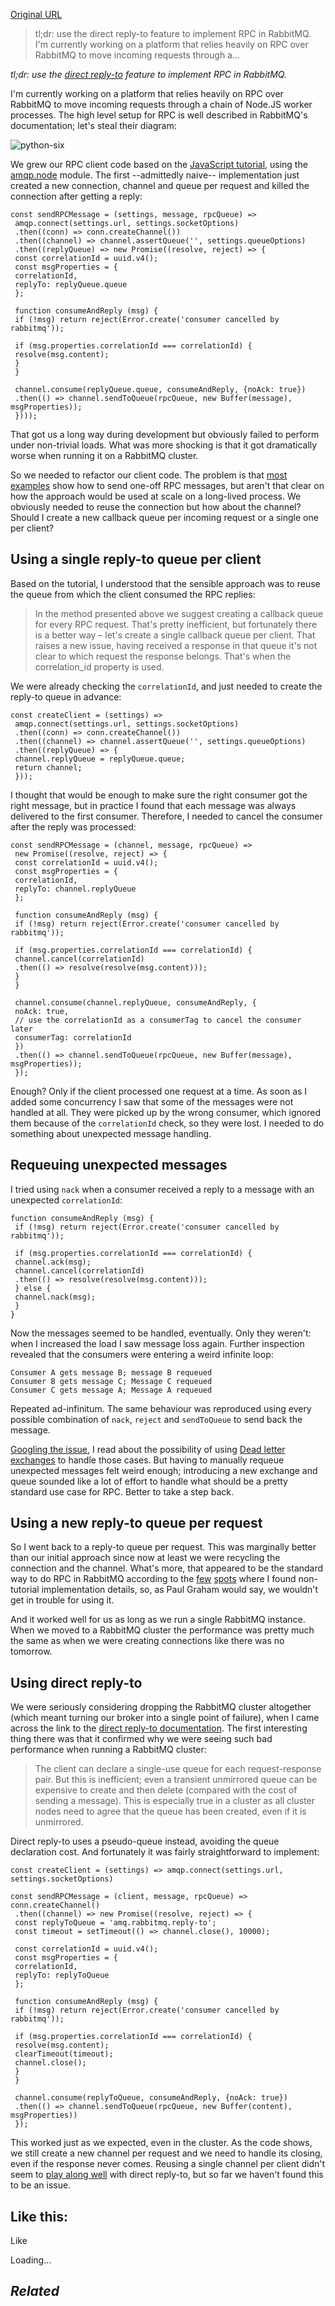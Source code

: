 
[Original URL](https://facundoolano.wordpress.com/2016/06/26/real-world-rpc-with-rabbitmq-and-node-js/)

> tl;dr: use the direct reply-to feature to implement RPC in RabbitMQ. I'm currently working on a platform that relies heavily on RPC over RabbitMQ to move incoming requests through a...

_<span>tl;dr: use the <a href="https://www.rabbitmq.com/direct-reply-to.html">direct reply-to</a> feature to implement RPC in RabbitMQ.</span>_

I'm currently working on a platform that relies heavily on RPC over RabbitMQ to move incoming requests through a chain of Node.JS worker processes. The high level setup for RPC is well described in RabbitMQ's documentation; let's steal their diagram:

![python-six](https://facundoolano.files.wordpress.com/2016/06/python-six.png?w=594)

We grew our RPC client code based on the [JavaScript tutorial](https://www.rabbitmq.com/tutorials/tutorial-six-javascript.html), using the [amqp.node](https://github.com/squaremo/amqp.node) module. The first --admittedly naive-- implementation just created a new connection, channel and queue per request and killed the connection after getting a reply:

```
const sendRPCMessage = (settings, message, rpcQueue) =>
 amqp.connect(settings.url, settings.socketOptions)
 .then((conn) => conn.createChannel())
 .then((channel) => channel.assertQueue('', settings.queueOptions)
 .then((replyQueue) => new Promise((resolve, reject) => {
 const correlationId = uuid.v4();
 const msgProperties = {
 correlationId,
 replyTo: replyQueue.queue
 };

 function consumeAndReply (msg) {
 if (!msg) return reject(Error.create('consumer cancelled by rabbitmq'));

 if (msg.properties.correlationId === correlationId) {
 resolve(msg.content);
 }
 }

 channel.consume(replyQueue.queue, consumeAndReply, {noAck: true})
 .then(() => channel.sendToQueue(rpcQueue, new Buffer(message), msgProperties));
 })));
```

That got us a long way during development but obviously failed to perform under non-trivial loads. What was more shocking is that it got dramatically worse when running it on a RabbitMQ cluster.

So we needed to refactor our client code. The problem is that [most](https://www.rabbitmq.com/tutorials/tutorial-six-javascript.html) [examples](https://github.com/squaremo/amqp.node/blob/master/examples/tutorials/rpc_client.js) show how to send one-off RPC messages, but aren't that clear on how the approach would be used at scale on a long-lived process. We obviously needed to reuse the connection but how about the channel? Should I create a new callback queue per incoming request or a single one per client?

## Using a single reply-to queue per client

Based on the tutorial, I understood that the sensible approach was to reuse the queue from which the client consumed the RPC replies:

> In the method presented above we suggest creating a callback queue for every RPC request. That's pretty inefficient, but fortunately there is a better way – let's create a single callback queue per client. That raises a new issue, having received a response in that queue it's not clear to which request the response belongs. That's when the correlation_id property is used.

We were already checking the `correlationId`, and just needed to create the reply-to queue in advance:

```
const createClient = (settings) =>
 amqp.connect(settings.url, settings.socketOptions)
 .then((conn) => conn.createChannel())
 .then((channel) => channel.assertQueue('', settings.queueOptions)
 .then((replyQueue) => {
 channel.replyQueue = replyQueue.queue;
 return channel;
 }));
```

I thought that would be enough to make sure the right consumer got the right message, but in practice I found that each message was always delivered to the first consumer. Therefore, I needed to cancel the consumer after the reply was processed:

```
const sendRPCMessage = (channel, message, rpcQueue) =>
 new Promise((resolve, reject) => {
 const correlationId = uuid.v4();
 const msgProperties = {
 correlationId,
 replyTo: channel.replyQueue
 };

 function consumeAndReply (msg) {
 if (!msg) return reject(Error.create('consumer cancelled by rabbitmq'));

 if (msg.properties.correlationId === correlationId) {
 channel.cancel(correlationId)
 .then(() => resolve(resolve(msg.content)));
 }
 }

 channel.consume(channel.replyQueue, consumeAndReply, {
 noAck: true,
 // use the correlationId as a consumerTag to cancel the consumer later
 consumerTag: correlationId
 })
 .then(() => channel.sendToQueue(rpcQueue, new Buffer(message), msgProperties));
 });
```

Enough? Only if the client processed one request at a time. As soon as I added some concurrency I saw that some of the messages were not handled at all. They were picked up by the wrong consumer, which ignored them because of the `correlationId` check, so they were lost. I needed to do something about unexpected message handling.

## Requeuing unexpected messages

I tried using `nack` when a consumer received a reply to a message with an unexpected `correlationId`:

```
function consumeAndReply (msg) {
 if (!msg) return reject(Error.create('consumer cancelled by rabbitmq'));

 if (msg.properties.correlationId === correlationId) {
 channel.ack(msg);
 channel.cancel(correlationId)
 .then(() => resolve(resolve(msg.content)));
 } else {
 channel.nack(msg);
 }
}
```

Now the messages seemed to be handled, eventually. Only they weren't: when I increased the load I saw message loss again. Further inspection revealed that the consumers were entering a weird infinite loop:

```
Consumer A gets message B; message B requeued
Consumer B gets message C; Message C requeued
Consumer C gets message A; Message A requeued
```

Repeated ad-infinitum. The same behaviour was reproduced using every possible combination of `nack`, `reject` and `sendToQueue` to send back the message.

[Googling the issue](http://rabbitmq.1065348.n5.nabble.com/Push-to-back-of-Queue-on-NAck-td28421.html), I read about the possibility of using [Dead letter exchanges](https://www.rabbitmq.com/dlx.html) to handle those cases. But having to manually requeue unexpected messages felt weird enough; introducing a new exchange and queue sounded like a lot of effort to handle what should be a pretty standard use case for RPC. Better to take a step back.

## Using a new reply-to queue per request

So I went back to a reply-to queue per request. This was marginally better than our initial approach since now at least we were recycling the connection and the channel. What's more, that appeared to be the standard way to do RPC in RabbitMQ according to the [few](http://stackoverflow.com/a/31705146/993769) [spots](https://github.com/rudijs/amqp.node-rpc-factory) where I found non-tutorial implementation details, so, as Paul Graham would say, we wouldn't get in trouble for using it.

And it worked well for us as long as we run a single RabbitMQ instance. When we moved to a RabbitMQ cluster the performance was pretty much the same as when we were creating connections like there was no tomorrow.

## Using direct reply-to

We were seriously considering dropping the RabbitMQ cluster altogether (which meant turning our broker into a single point of failure), when I came across the link to the [direct reply-to documentation](https://www.rabbitmq.com/direct-reply-to.html). The first interesting thing there was that it confirmed why we were seeing such bad performance when running a RabbitMQ cluster:

> The client can declare a single-use queue for each request-response pair. But this is inefficient; even a transient unmirrored queue can be expensive to create and then delete (compared with the cost of sending a message). This is especially true in a cluster as all cluster nodes need to agree that the queue has been created, even if it is unmirrored.

Direct reply-to uses a pseudo-queue instead, avoiding the queue declaration cost. And fortunately it was fairly straightforward to implement:

```
const createClient = (settings) => amqp.connect(settings.url, settings.socketOptions)

const sendRPCMessage = (client, message, rpcQueue) => conn.createChannel()
 .then((channel) => new Promise((resolve, reject) => {
 const replyToQueue = 'amq.rabbitmq.reply-to';
 const timeout = setTimeout(() => channel.close(), 10000);

 const correlationId = uuid.v4();
 const msgProperties = {
 correlationId,
 replyTo: replyToQueue
 };

 function consumeAndReply (msg) {
 if (!msg) return reject(Error.create('consumer cancelled by rabbitmq'));

 if (msg.properties.correlationId === correlationId) {
 resolve(msg.content);
 clearTimeout(timeout);
 channel.close();
 }
 }

 channel.consume(replyToQueue, consumeAndReply, {noAck: true})
 .then(() => channel.sendToQueue(rpcQueue, new Buffer(content), msgProperties))
 });
```

This worked just as we expected, even in the cluster. As the code shows, we still create a new channel per request and we need to handle its closing, even if the response never comes. Reusing a single channel per client didn't seem to [play along well](https://github.com/squaremo/amqp.node/issues/259) with direct reply-to, but so far we haven't found this to be an issue.

## Like this:

<span class="button">
  <span>Like</span>
</span>

 

<span class="loading">Loading…</span>

[]()

## _Related_
